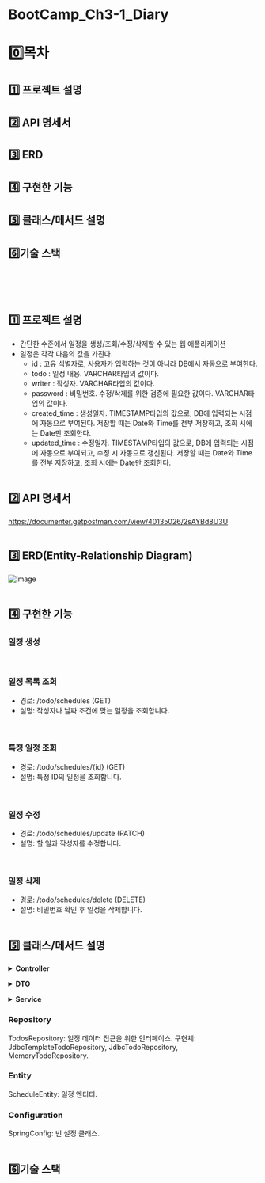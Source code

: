 # BootCamp_Ch3-1_Diary
# 0️⃣목차
## 1️⃣ 프로젝트 설명
## 2️⃣ API 명세서
## 3️⃣ ERD
## 4️⃣ 구현한 기능
## 5️⃣ 클래스/메서드 설명
## 6️⃣기술 스택
<br><br><br>

## 1️⃣ 프로젝트 설명
- 간단한 수준에서 일정을 생성/조회/수정/삭제할 수 있는 웹 애플리케이션
- 일정은 각각 다음의 값을 가진다.
  - id : 고유 식별자로, 사용자가 입력하는 것이 아니라 DB에서 자동으로 부여한다.
  - todo : 일정 내용. VARCHAR타입의 값이다.
  - writer : 작성자. VARCHAR타입의 값이다.
  - password : 비밀번호. 수정/삭제를 위한 검증에 필요한 값이다.  VARCHAR타입의 값이다.
  - created_time : 생성일자. TIMESTAMP타입의 값으로, DB에 입력되는 시점에 자동으로 부여된다. 저장할 때는 Date와 Time를 전부 저장하고, 조회 시에는 Date만 조회한다.
  - updated_time : 수정일자. TIMESTAMP타입의 값으로, DB에 입력되는 시점에 자동으로 부여되고, 수정 시 자동으로 갱신된다. 저장할 때는 Date와 Time를 전부 저장하고, 조회 시에는 Date만 조회한다.
<br><br>

## 2️⃣ API 명세서
https://documenter.getpostman.com/view/40135026/2sAYBd8U3U
<br><br>

## 3️⃣ ERD(Entity-Relationship Diagram)
![image](https://github.com/user-attachments/assets/138bf6a8-5cf4-4bec-be34-be712c3b14b0)
<br><br>

## 4️⃣ 구현한 기능


### 일정 생성

<br>

### 일정 목록 조회
- 경로: /todo/schedules (GET)
- 설명: 작성자나 날짜 조건에 맞는 일정을 조회합니다.
<br>

### 특정 일정 조회
- 경로: /todo/schedules/{id} (GET)
- 설명: 특정 ID의 일정을 조회합니다.
<br>

### 일정 수정
- 경로: /todo/schedules/update (PATCH)
- 설명: 할 일과 작성자를 수정합니다.
<br>

### 일정 삭제
- 경로: /todo/schedules/delete (DELETE)
- 설명: 비밀번호 확인 후 일정을 삭제합니다.
<br><br>

## 5️⃣ 클래스/메서드 설명

**<details><summary> Controller</summary>**

- **TodoController**: RESTful API를 통해 일정을 생성, 조회, 수정, 삭제합니다.

</details>


**<details><summary>DTO</summary>**

- **RequestCreateDto** : 일정 생성 요청 시 사용.
  - `todo`: 할 일 (String)  
  - `writer`: 작성자 (String)  
  - `password`: 비밀번호 (String)  

- **UpdateScheduleDto** : 일정 수정 요청 시 사용.
  - `id`: 일정 ID (Long)  
  - `todo`: 할 일 (String)  
  - `writer`: 작성자 (String)  
  - `password`: 비밀번호 (String)  

- **RequestDeleteDto** : 일정 삭제 요청 시 사용.
  - `id`: 일정 ID (Long)  
  - `password`: 비밀번호 (String)  

- **ResponseScheduleDto** : 일정 조회 응답용.
  - `id`: 일정 ID (Long)  
  - `todo`: 할 일 (String)  
  - `writer`: 작성자 (String)  
  - `createdTime`: 생성 시간 (LocalDateTime)  
  - `updatedTime`: 수정 시간 (LocalDateTime)  

- **ResponseUpdatedDto** : 작업 성공/실패 응답용.
  - `status`: 상태 (String)  
  - `message`: 메시지 (String)  

</details>


**<details><summary>Service</summary>**

- **TodoService**  
  - **`createSchedule(RequestCreateDto schedule)`**  
    - 설명: 새로운 일정을 저장합니다.  
    - 반환값: 생성된 일정의 ID (Long)  

  - **`getSchedules(String writer, LocalDate date)`**  
    - 설명: 작성자나 수정일 조건에 맞는 일정을 조회합니다.  
    - 반환값: 조건에 맞는 일정 목록 (List<ScheduleEntity>)  

  - **`getScheduleWithId(Long id)`**  
    - 설명: 특정 ID의 일정을 조회합니다.  
    - 반환값: 조회된 일정 (Optional<ScheduleEntity>)  

  - **`updateSchedule(Long id, String todo, String writer, String password)`**  
    - 설명: 일정의 할 일과 작성자를 수정합니다.  
    - 반환값: 수정 성공 여부 (boolean)  

  - **`deleteSchedule(Long id, String password)`**  
    - 설명: 비밀번호 확인 후 일정을 삭제합니다.  
    - 반환값: 삭제 성공 여부 (boolean)  

</details>


### Repository
TodosRepository: 일정 데이터 접근을 위한 인터페이스.
구현체: JdbcTemplateTodoRepository, JdbcTodoRepository, MemoryTodoRepository.
<br>

### Entity
ScheduleEntity: 일정 엔티티.
<br>

### Configuration
SpringConfig: 빈 설정 클래스.
<br><br>

## 6️⃣기술 스택

<br><br>




